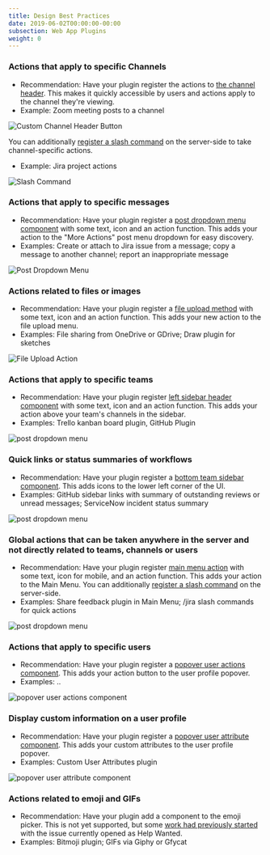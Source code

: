 ```yaml
---
title: Design Best Practices
date: 2019-06-02T00:00:00-00:00
subsection: Web App Plugins
weight: 0
---
```



### Actions that apply to specific Channels
- Recommendation: Have your plugin register the actions to [the channel header](https://developers.mattermost.com/extend/plugins/webapp/reference/#registerChannelHeaderButtonAction). This makes it quickly accessible by users and actions apply to the channel they're viewing. 
- Example:  Zoom meeting posts to a channel

![Custom Channel Header Button](/img/extend/bp-channel-header.png)

You can additionally [register a slash command](https://developers.mattermost.com/extend/plugins/server/reference/#API.RegisterCommand) on the server-side to take channel-specific actions.
- Example: Jira project actions

![Slash Command](/img/extend/bp-slash-command.gif)


### Actions that apply to specific messages
- Recommendation: Have your plugin register a [post dropdown menu component](https://developers.mattermost.com/extend/plugins/webapp/reference/#registerPostDropdownMenuComponent) with some text, icon and an action function. This adds your action to the "More Actions" post menu dropdown for easy discovery.
- Examples: Create or attach to Jira issue from a message; copy a message to another channel; report an inappropriate message

![Post Dropdown Menu](/img/extend/bp-post-dropdown-menu.png)

### Actions related to files or images
- Recommendation: Have your plugin register a [file upload method](https://developers.mattermost.com/extend/plugins/webapp/reference/#registerFileUploadMethod) with some text, icon and an action function. This adds your new action to the file upload menu.
- Examples: File sharing from OneDrive or GDrive; Draw plugin for sketches

![File Upload Action](/img/extend/bp-file-upload.png)


### Actions that apply to specific teams
- Recommendation: Have your plugin register [left sidebar header component](https://developers.mattermost.com/extend/plugins/webapp/reference/#registerLeftSidebarHeaderComponent) with some text, icon and an action function. This adds your action above your team's channels in the sidebar.
- Examples: Trello kanban board plugin, GitHub Plugin

![post dropdown menu](/img/extend/bp-left-sidebar-header.png)

### Quick links or status summaries of workflows
- Recommendation: Have your plugin register a [bottom team sidebar component](https://developers.mattermost.com/extend/plugins/webapp/reference/#registerBottomTeamSidebarComponent). This adds icons to the lower left corner of the UI.
- Examples: GitHub sidebar links with summary of outstanding reviews or unread messages; ServiceNow incident status summary

![post dropdown menu](/img/extend/bp-bottom-team-sidebar.png)

### Global actions that can be taken anywhere in the server and not directly related to teams, channels or users
- Recommendation: Have your plugin register [main menu action](https://developers.mattermost.com/extend/plugins/webapp/reference/#registerMainMenuAction) with some text, icon for mobile, and an action function. This adds your action to the Main Menu. You can additionally [register a slash command](https://developers.mattermost.com/extend/plugins/server/reference/#API.RegisterCommand) on the server-side.
- Examples: Share feedback plugin in Main Menu; /jira slash commands for quick actions

![post dropdown menu](/img/extend/bp-main-menu-action.png)

### Actions that apply to specific users
- Recommendation: Have your plugin register a [popover user actions component](https://developers.mattermost.com/extend/plugins/webapp/reference/#registerPopoverUserActionsComponent). This adds your action button to the user profile popover.   
- Examples: ..

![popover user actions component](/img/extend/bp-user-popover.png)

### Display custom information on a user profile
- Recommendation: Have your plugin register a [popover user attribute component](https://developers.mattermost.com/extend/plugins/webapp/reference/#registerPopoverUserAttributesComponent). This adds your custom attributes to the user profile popover. 
- Examples: Custom User Attributes plugin

![popover user attribute component](/img/extend/bp-user-attributes.png)

### Actions related to emoji and GIFs
- Recommendation: Have your plugin add a component to the emoji picker. This is not yet supported, but some [work had previously started](https://github.com/mattermost/mattermost-server/issues/10412#issuecomment-481776595) with the issue currently opened as Help Wanted.
- Examples: Bitmoji plugin; GIFs via Giphy or Gfycat

